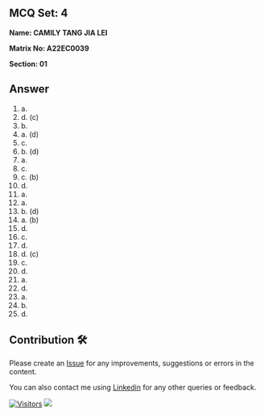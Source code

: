 ## MCQ Set: 4

**Name: CAMILY TANG JIA LEI**

**Matrix No: A22EC0039**

**Section: 01**

## Answer
1. a.
2. d. (c)
3. b.
4. a. (d)
5. c.
6. b. (d)
7. a.
8. c.
9. c. (b)
10. d.
11. a.
12. a.
13. b. (d)
14. a. (b)
15. d.
16. c.
17. d.
18. d. (c)
19. c.
20. d.
21. a.
22. d. 
23. a.
24. b.
25. d.

## Contribution 🛠️
Please create an [Issue](https://github.com/drshahizan/learn-php/issues) for any improvements, suggestions or errors in the content.

You can also contact me using [Linkedin](https://www.linkedin.com/in/drshahizan/) for any other queries or feedback.

[![Visitors](https://api.visitorbadge.io/api/visitors?path=https%3A%2F%2Fgithub.com%2Fdrshahizan&labelColor=%23697689&countColor=%23555555&style=plastic)](https://visitorbadge.io/status?path=https%3A%2F%2Fgithub.com%2Fdrshahizan)
![](https://hit.yhype.me/github/profile?user_id=81284918)